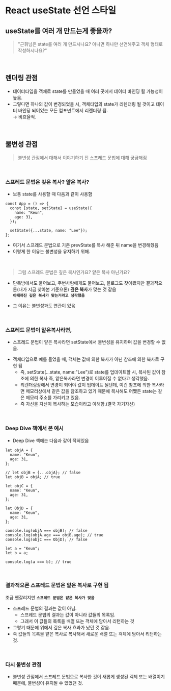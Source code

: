 # React useState 선언 스타일

## useState를 여러 개 만드는게 좋을까?

> "근휘님은 state를 여러 개 만드시나요? 아니면 하나만 선언해주고 객체 형태로 작성하시나요?"

<br>

## 렌더링 관점

- 데이터타입을 객체로 state를 만들었을 때 여러 곳에서 데이터 바인딩 될 가능성이 높음.
- 그렇다면 하나의 값이 변경되었을 시, 객체타입의 state가 리렌더링 될 것이고 데이터 바인딩 되어있는 모든 컴포넌트에서 리렌더링 됨.  
  → 비효율적.

<br>

## 불변성 관점

> 불변성 관점에서 대해서 이야기하기 전 스프레드 문법에 대해 궁금해짐

<br>

### 스프레드 문법은 깊은 복사? 얕은 복사?

- 보통 state를 사용할 때 다음과 같이 사용함

```JSX
const App = () => {
  const [state, setState] = useState({
    name: "Keun",
    age: 31,
  });

  setState({...state, name: "Lee"});
};
```

- 여기서 스프레드 문법으로 기존 prevState를 복사 해준 뒤 name을 변경해줬음
- 이렇게 한 이유는 불변성을 유지하기 위해.

<br>

> 그럼 스프레드 문법은 깊은 복사인가요? 얕은 복사 아닌가요?

- 단톡방에서도 물어보고, 주변사람에게도 물어보고, 블로그도 찾아봤지만 결과적으론(내가 지금 찾아본 기준으론) **깊은 복사**가 맞는 것 같음  
  **`이때까진 깊은 복사가 맞는거라고 생각했음`**

* 그 이유는 불변성과도 연관이 있음

<br>

### 스프레드 문법이 얕은복사라면,

- 스프레드 문법이 얕은 복사라면 setState에서 불변성을 유지하며 값을 변경할 수 없음.

* 객체타입으로 예를 들었을 때, 객체는 값에 의한 복사가 아닌 참조에 의한 복사로 구현 됨
  - 즉, setState(...state, name:"Lee")로 state를 업데이트할 시, 복사된 값이 참조에 의한 복사 즉, 얕은복사라면 변경이 이루어질 수 없다고 생각했음.
  - 리렌더링상에서 변경이 되어야 값이 업데이트 될텐데, 이건 참조에 의한 복사라면 메모리상에서 같은 값을 참조하고 있기 때문에 복사해도 어쨌든 state는 같은 메모리 주소를 가리키고 있음.
  - 즉 자신을 자신이 복사하는 모습이라고 이해함.(결국 자기자신)

<br>

### Deep Dive 책에서 본 예시

- Deep Dive 책에는 다음과 같이 적혀있음

```JS
let objA = {
  name: "Keun",
  age: 31,
};

// let objB = {...objA}; // false
let objB = objA; // true

let objC = {
  name: "Keun",
  age: 31,
};

let ObjD = {
  name: "Keun",
  age: 31,
};

console.log(objA === objB); // false
console.log(objA.age === objB.age); // true
console.log(objC === ObjD); // false

let a = "Keun";
let b = a;

console.log(a === b); // true
```

<br>

### 결과적으론 스프레드 문법은 얕은 복사로 구현 됨

조금 헷갈리지만 **`스프레드 문법은 얕은 복사가 맞음`**

- 스프레드 문법의 결과는 값이 아님.
  - 스프레드 문법의 결과는 값이 아니라 값들의 목록임.
  - 그래서 이 값들의 목록을 배열 또는 객체에 담아서 리턴하는 것
- 그렇기 때문에 위에서 깊은 복사 효과가 났던 것 같음.
- 즉 값들의 목록을 얕은 복사로 복사해서 새로운 배열 또는 객체에 담아서 리턴하는 것.

<br>

### 다시 불변성 관점

- 불변성 관점에서 스프레드 문법으로 복사한 것이 새롭게 생성된 객체 또는 배열이기 때문에, 불변성이 유지될 수 있었던 것.

<br>
